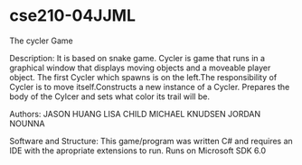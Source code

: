 # cse210-04JJML
The cycler Game

Description:
It is based on snake game. Cycler is game that runs in a graphical window that displays moving
objects and a moveable player object. The first Cycler which spawns is on the left.The responsibility of Cycler is to move itself.Constructs a new instance of a Cycler. Prepares the body of the Cylcer and sets what color its trail will be.

Authors:
JASON HUANG
LISA CHILD
MICHAEL KNUDSEN
JORDAN NOUNNA

Software and Structure:
This game/program was written C# and requires an IDE with the apropriate extensions to run. Runs on Microsoft SDK 6.0
